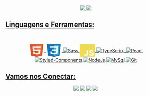 <div align="center">
  <a href="https://github.com/jonathancosta746">
  <img height="150em" src="https://github-readme-stats.vercel.app/api?username=jonathancosta746&show_icons=true&theme=tokyonight&include_all_commits=true&count_private=true&hide=issues"/>
  <img height="150em" src="https://github-readme-stats.vercel.app/api/top-langs/?username=jonathancosta746&layout=compact&langs_count=7&theme=tokyonight"/>
</div>
  
  
## **Linguagens e Ferramentas:** 
  
<div style="display: inline_block"><br>
  <p align="center">
  <img align="center" height="40" width="50" alt="Html" src="https://raw.githubusercontent.com/devicons/devicon/master/icons/html5/html5-original.svg">
  <img align="center" height="40" width="50" alt="CSS" src="https://raw.githubusercontent.com/devicons/devicon/master/icons/css3/css3-original.svg">
  <img align="center" height="40" width="50" alt="Sass" src="https://cdn.jsdelivr.net/gh/devicons/devicon/icons/sass/sass-original.svg">  
  <img align="center" height="40" width="50" alt="JavaScript" src="https://raw.githubusercontent.com/devicons/devicon/master/icons/javascript/javascript-plain.svg"> 
  <img align="center" height="40" width="50" alt="TypeScript" src="https://cdn.jsdelivr.net/gh/devicons/devicon/icons/typescript/typescript-original.svg"> 
  <img align="center" height="40" width="50" alt="React" src="https://cdn.jsdelivr.net/gh/devicons/devicon/icons/react/react-original.svg">
  <img align="center" height="40" width="40" alt="Styled-Components" src="https://user-images.githubusercontent.com/26524921/207376110-e13a2934-4c60-4708-9506-36d508b918a8.png">
  <img align="center" height="40" width="50" alt="NodeJs" src="https://cdn.jsdelivr.net/gh/devicons/devicon/icons/nodejs/nodejs-original.svg">
  <img align="center" height="40" width="50" alt="MySql" src="https://cdn.jsdelivr.net/gh/devicons/devicon/icons/mysql/mysql-original-wordmark.svg"> 
  <img align="center" height="40" width="50"  alt="Git"src="https://cdn.jsdelivr.net/gh/devicons/devicon/icons/git/git-plain.svg"> 
    </p>
  </div>
 

  
  ## **Vamos nos Conectar:**
 
  
 <div> 
  <p align="center">
  <a href="https://www.youtube.com/@JonathanCosta746/" target="_blank"><img src="https://img.shields.io/badge/YouTube-FF0000?style=for-the-badge&logo=youtube&logoColor=white" target="_blank"></a>
  <a href="https://instagram.com/jonathansantos.costa" target="_blank"><img src="https://img.shields.io/badge/-Instagram-%23E4405F?style=for-the-badge&logo=instagram&logoColor=white" target="_blank"></a>
  <a href = "mailto:jonathancosta746@gmail.com"><img src="https://img.shields.io/badge/-Gmail-%23333?style=for-the-badge&logo=gmail&logoColor=white" target="_blank"></a>
  <a href="https://www.linkedin.com/in/jonathansantos-costa/" target="_blank"><img src="https://img.shields.io/badge/-LinkedIn-%230077B5?style=for-the-badge&logo=linkedin&logoColor=white" target="_blank"></a> 
 </p>
 
</div>

